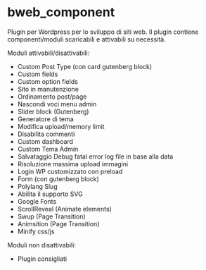 # bweb_component
Plugin per Wordpress per lo sviluppo di siti web. Il plugin contiene componenti/moduli scaricabili e attivabili su necessità.

Moduli attivabili/disattivabili:
- Custom Post Type (con card gutenberg block)
- Custom fields
- Custom option fields
- Sito in manutenzione
- Ordinamento post/page
- Nascondi voci menu admin
- Slider block (Gutenberg)
- Generatore di tema
- Modifica upload/memory limit
- Disabilita commenti
- Custom dashboard
- Custom Tema Admin
- Salvataggio Debug fatal error log file in base alla data
- Risoluzione massima upload immagini
- Login WP customizzato con preload
- Form (con gutenberg block)
- Polylang Slug
- Abilita il supporto SVG
- Google Fonts
- ScrollReveal (Animate elements)
- Swup (Page Transition)
- Animsition (Page Transition)
- Minify css/js

Moduli non disattivabili:
- Plugin consigliati
